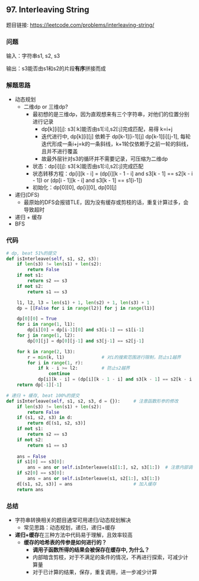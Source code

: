 ## 97. Interleaving String
题目链接: https://leetcode.com/problems/interleaving-string/
### 问题
输入：字符串s1, s2, s3

输出：s3能否由s1和s2的片段**有序**拼接而成
### 解题思路
* 动态规划
    * 二维dp or 三维dp? 
        * 最初想的是三维dp，因为直观想来有三个字符串，对他们的位置分别进行记录
            * dp[k][i][j]: s3[:k]能否由s1[:i],s2[:j]完成匹配，易得 k=i+j
            * 迭代进行中, dp[k][i][j] 依赖于 dp[k-1][i-1][j] dp[k-1][i][j-1], 每轮迭代形成一条i+j=k的一条斜线，k+1轮仅依赖于之前一轮的斜线，且并不进行覆盖
            * 故最外层针对s3的循环并不需要记录，可压缩为二维dp
        * 状态：dp[i][j]: s3[:k]能否由s1[:i],s2[:j]完成匹配
        * 状态转移方程：dp[i][k - i] = (dp[i][k - 1 - i] and s3[k - 1] == s2[k - i - 1]) or (dp[i - 1][k - i] and s3[k - 1] == s1[i-1])
        * 初始化：dp[0][0], dp[i][0], dp[0][j]
* 递归(DFS)
    * 最原始的DFS会报错TLE，因为没有缓存或剪枝的话，重复计算过多，会导致超时 
* 递归 + 缓存
* BFS

### 代码

```Python
# dp, beat 51%的提交
def isInterleave(self, s1, s2, s3):
    if len(s3) != len(s1) + len(s2):
        return False
    if not s1:
        return s2 == s3
    if not s2:
        return s1 == s3

    l1, l2, l3 = len(s1) + 1, len(s2) + 1, len(s3) + 1
    dp = [[False for i in range(l2)] for j in range(l1)]

    dp[0][0] = True
    for i in range(1, l1):
        dp[i][0] = dp[i-1][0] and s3[i-1] == s1[i-1]
    for j in range(1, l2):
        dp[0][j] = dp[0][j-1] and s3[j-1] == s2[j-1]

    for k in range(2, l3):
        r = min(k, l1)              # 对i的搜索范围进行限制，防止s1越界
        for i in range(1, r):
            if k - i >= l2:         # 防止s2越界
                continue
            dp[i][k - i] = (dp[i][k - 1 - i] and s3[k - 1] == s2[k - i - 1]) or (dp[i - 1][k - i] and s3[k - 1] == s1[i-1])
    return dp[-1][-1]
```
```Python
# 递归 + 缓存, beat 100%的提交
def isInterleave(self, s1, s2, s3, d = {}):     # 注意函数形参的修改
    if len(s3) != len(s1) + len(s2):
        return False
    if (s1, s2, s3) in d:
        return d[(s1, s2, s3)]
    if not s1:
        return s2 == s3
    if not s2:
        return s1 == s3
    
    ans = False
    if s1[0] == s3[0]:      
        ans = ans or self.isInterleave(s1[1:], s2, s3[1:])  # 注意内部调用时并未传入d
    if s2[0] == s3[0]:
        ans = ans or self.isInterleave(s1, s2[1:], s3[1:])
    d[(s1, s2, s3)] = ans                       # 加入缓存
    return ans
```
### 总结
* 字符串转换相关的题目通常可用递归/动态规划解决
    * 常见思路：动态规划，递归，递归+缓存 
* **递归+缓存**在三种方法中代码易于理解，且效率较高
    * **缓存的哈希表的传参是如何进行的？**
        * **调用子函数所得的结果会被保存在缓存中, 为什么？**  
        * 内部暗含剪枝，对于不满足的条件的情况，不再进行探索，可减少计算量
        * 对于已计算的结果，保存，重复调用，进一步减少计算
